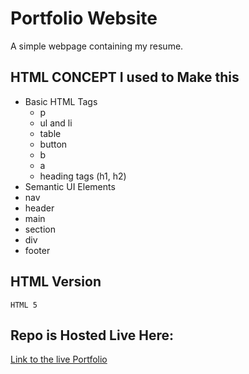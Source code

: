 # Portfolio Website
A simple webpage containing my resume.

## HTML CONCEPT I used to Make this

- Basic HTML Tags
  - p
  - ul and li
  - table
  - button
  - b
  - a
  - heading tags (h1, h2)
 - Semantic UI Elements
  - nav
  - header
  - main
  - section
  - div
  - footer
  
## HTML Version
`HTML 5`

## Repo is Hosted Live Here:
[Link to the live Portfolio](https://ialtafshaikh.github.io/portfolio/)
